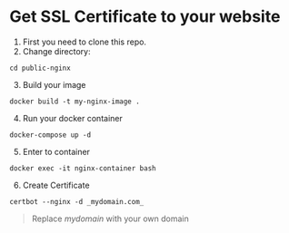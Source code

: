 # Get SSL Certificate to your website

1. First you need to clone this repo.
2. Change directory:
```
cd public-nginx
```
3. Build your image
```
docker build -t my-nginx-image .
```
4. Run your docker container
```
docker-compose up -d 
``` 
5. Enter to container
```
docker exec -it nginx-container bash
```
6. Create Certificate
```
certbot --nginx -d _mydomain.com_
```
> Replace _mydomain_ with your own domain